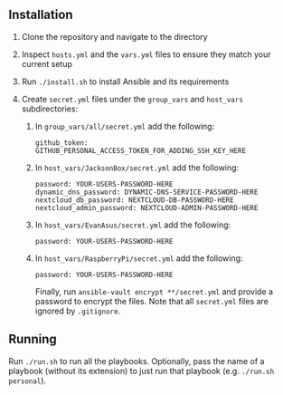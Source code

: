 ## Installation

1. Clone the repository and navigate to the directory
2. Inspect `hosts.yml` and the `vars.yml` files to ensure they match your current setup
3. Run `./install.sh` to install Ansible and its requirements
4. Create `secret.yml` files under the `group_vars` and `host_vars` subdirectories:

   1. In `group_vars/all/secret.yml` add the following:

      ```
      github_token: GITHUB_PERSONAL_ACCESS_TOKEN_FOR_ADDING_SSH_KEY_HERE
      ```

   2. In `host_vars/JacksonBox/secret.yml` add the following:

      ```
      password: YOUR-USERS-PASSWORD-HERE
      dynamic_dns_password: DYNAMIC-DNS-SERVICE-PASSWORD-HERE
      nextcloud_db_password: NEXTCLOUD-DB-PASSWORD-HERE
      nextcloud_admin_password: NEXTCLOUD-ADMIN-PASSWORD-HERE
      ```

   3. In `host_vars/EvanAsus/secret.yml` add the following:

      ```
      password: YOUR-USERS-PASSWORD-HERE
      ```

   4. In `host_vars/RaspberryPi/secret.yml` add the following:

      ```
      password: YOUR-USERS-PASSWORD-HERE
      ```

      Finally, run `ansible-vault encrypt **/secret.yml` and provide a password to encrypt the files. Note that all `secret.yml` files are ignored by `.gitignore`.

## Running

Run `./run.sh` to run all the playbooks. Optionally, pass the name of a playbook (without its extension) to just run that playbook (e.g. `./run.sh personal`).
